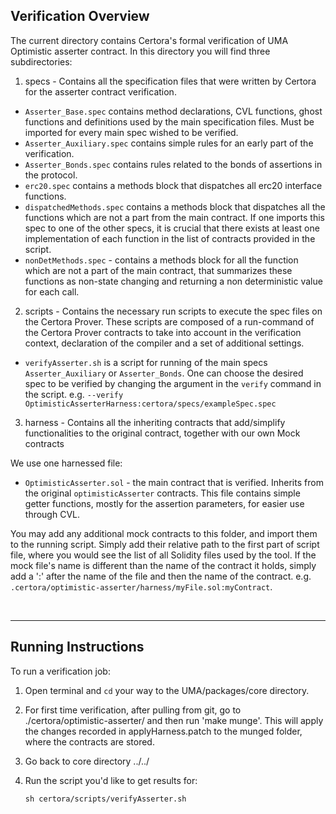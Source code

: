 ## Verification Overview

The current directory contains Certora's formal verification of UMA Optimistic asserter contract.
In this directory you will find three subdirectories:

1. specs - Contains all the specification files that were written by Certora for the asserter contract verification.

- `Asserter_Base.spec` contains method declarations, CVL functions, ghost functions and definitions used by the main specification files. Must be imported
  for every main spec wished to be verified.
- `Asserter_Auxiliary.spec` contains simple rules for an early part of the verification.
- `Asserter_Bonds.spec` contains rules related to the bonds of assertions in the protocol.
- `erc20.spec` contains a methods block that dispatches all erc20 interface functions.
- `dispatchedMethods.spec` contains a methods block that dispatches all the functions which are not a part from the main contract. If one imports this spec
  to one of the other specs, it is crucial that there exists at least one implementation of each function in the list of contracts provided in the script.
- `nonDetMethods.spec` - contains a methods block for all the function which are not a part of the main contract, that summarizes these functions as non-state changing and returning a non deterministic value for each call.

2. scripts - Contains the necessary run scripts to execute the spec files on the Certora Prover. These scripts are composed of a run-command of the Certora Prover contracts to take into account in the verification context, declaration of the compiler and a set of additional settings.

- `verifyAsserter.sh` is a script for running of the main specs `Asserter_Auxiliary` or `Asserter_Bonds`. One can choose the desired spec to be verified by changing the argument in the `verify` command in the script. e.g. `--verify OptimisticAsserterHarness:certora/specs/exampleSpec.spec`

3. harness - Contains all the inheriting contracts that add/simplify functionalities to the original contract, together with our own Mock contracts

We use one harnessed file:

- `OptimisticAsserter.sol` - the main contract that is verified. Inherits from the original `optimisticAsserter` contracts. This file contains simple getter functions, mostly for the assertion parameters, for easier use through CVL.

You may add any additional mock contracts to this folder, and import them to the running script. Simply add their relative path to the first part of script file, where you would see the list of all Solidity files used by the tool.
If the mock file's name is different than the name of the contract it holds,
simply add a ':' after the name of the file and then the name of the contract. e.g.
`.certora/optimistic-asserter/harness/myFile.sol:myContract`.

</br>

---

## Running Instructions

To run a verification job:

1. Open terminal and `cd` your way to the UMA/packages/core directory.

2. For first time verification, after pulling from git, go to ./certora/optimistic-asserter/
and then run 'make munge'. This will apply the changes recorded in applyHarness.patch to the munged folder, where the contracts are stored.

3. Go back to core directory ../../ 

4. Run the script you'd like to get results for:
   ```
   sh certora/scripts/verifyAsserter.sh
   ```
